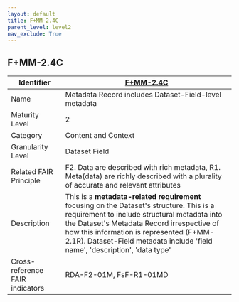 ```yaml
---
layout: default
title: F+MM-2.4C
parent_level: level2
nav_exclude: True
---
```


## F+MM-2.4C

| Identifier | [F+MM-2.4C](https://github.com/FAIRplus/Data-Maturity/blob/indicator-definitions/docs/_indicators/D.%20F+MM-2.4C.md) |
| ---------- | ----------|
| Name | Metadata Record includes Dataset-Field-level metadata |
| Maturity Level | 2 |
| Category | Content and Context |
| Granularity Level | Dataset Field |
| Related FAIR Principle | F2. Data are described with rich metadata, R1. Meta(data) are richly described with a plurality of accurate and relevant attributes |
| Description | This is a **metadata-related requirement** focusing on the Dataset's structure. This is a requirement to include structural metadata into the Dataset's Metadata Record irrespective of how this information is represented (F+MM-2.1R). Dataset-Field metadata include 'field name', 'description', 'data type' |
| Cross-reference FAIR indicators | RDA-F2-01M, FsF-R1-01MD |
